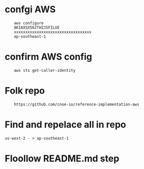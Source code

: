 # confgi AWS
        aws configure
        AKIAXSX562THZJ5FILUE
        xxxxxxxxxxxxxxxxxxxxxxxxxxxxxxxxxx
        ap-southeast-1

# confirm AWS config
        aws sts get-caller-identity

# Folk repo
        https://github.com/cnoe-io/reference-implementation-aws


# Find and repelace all in repo

    us-west-2 - > ap-southeast-1


# Floollow README.md step

